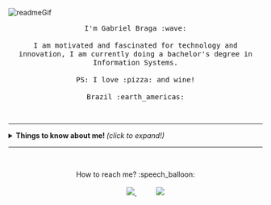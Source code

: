 ![readmeGif](https://user-images.githubusercontent.com/72152596/119749812-46e49e80-be6e-11eb-9bb7-c55121cbd12f.gif)

<p align="center">
  <samp>
    I'm Gabriel Braga :wave: <br><br>
    I am motivated and fascinated for technology and innovation, I am currently doing a bachelor's degree in Information Systems.<br><br>
    PS: I love :pizza: and wine! <br><br>
    Brazil :earth_americas:
  </samp>
</p>
<br>

---

<details>
  <summary> <b> Things to know about me! </b> <i>(click to expand!)</i> </summary><br>

### - Languages and Tools:
<p align="center"><br>
<img height="40" src="https://raw.githubusercontent.com/devicons/devicon/master/icons/html5/html5-original.svg">
    &nbsp;&nbsp;&nbsp;&nbsp;&nbsp;&nbsp;&nbsp;&nbsp;&nbsp;&nbsp;&nbsp;&nbsp;
<img height="40" src="https://raw.githubusercontent.com/devicons/devicon/master/icons/css3/css3-original.svg">
    &nbsp;&nbsp;&nbsp;&nbsp;&nbsp;&nbsp;&nbsp;&nbsp;&nbsp;&nbsp;&nbsp;&nbsp;&nbsp;
<img height="40" src="https://raw.githubusercontent.com/devicons/devicon/master/icons/javascript/javascript-original.svg">
    &nbsp;&nbsp;&nbsp;&nbsp;&nbsp;&nbsp;&nbsp;&nbsp;&nbsp;&nbsp;&nbsp;&nbsp;
<img height="40" src="https://raw.githubusercontent.com/devicons/devicon/master/icons/c/c-original.svg">
     &nbsp;&nbsp;&nbsp;&nbsp;&nbsp;&nbsp;&nbsp;&nbsp;&nbsp;&nbsp;&nbsp;&nbsp;&nbsp;
<img height="40" src="https://raw.githubusercontent.com/devicons/devicon/master/icons/python/python-original.svg">
    &nbsp;&nbsp;&nbsp;&nbsp;&nbsp;&nbsp;&nbsp;&nbsp;&nbsp;&nbsp;&nbsp;&nbsp;&nbsp;
<img height="40" src="https://raw.githubusercontent.com/gustavoguanabara/html-css/master/imagens/vscode-icon.png">
    &nbsp;&nbsp;&nbsp;&nbsp;&nbsp;&nbsp;&nbsp;&nbsp;&nbsp;&nbsp;&nbsp;&nbsp;&nbsp;
<img height="40" src="https://raw.githubusercontent.com/devicons/devicon/master/icons/git/git-original.svg">
    &nbsp;&nbsp;&nbsp;&nbsp;&nbsp;&nbsp;&nbsp;&nbsp;&nbsp;&nbsp;&nbsp;&nbsp;&nbsp;
<img height="40" src="https://raw.githubusercontent.com/devicons/devicon/master/icons/github/github-original.svg">
</p>
<br>
  
### - My statistics:
<p align="center">
  <a href="https://github.com/bragabriel/github-readme-stats">
    <img
      align="center"
      height="165"
      src="https://github-readme-stats.vercel.app/api?username=bragabriel&show_icons=true&theme=onedark"
  <a href="https://github.com/bragabriel/github-readme-stats">
  <img align="center" src="https://github-readme-stats.anuraghazra1.vercel.app/api/top-langs/?username=bragabriel&layout=compact&theme=onedark"
</a>
  </a>
</p>

</details>

---

<br>
<p align="center">
    How to reach me? :speech_balloon: <br><br>
&nbsp;&nbsp;&nbsp;&nbsp;&nbsp;&nbsp;&nbsp;&nbsp;&nbsp;
    <a href="mailto:gabriel.bragasilva@hotmail.com">
        <img src="https://img.shields.io/badge/gmail-D14836?&style=for-the-badge&logo=gmail&logoColor=white&link=mailto:gabriel.bragasilva@hotmail.com">
    </a>
    &nbsp;&nbsp;&nbsp;&nbsp;&nbsp;&nbsp;&nbsp;&nbsp;&nbsp;
    <a href="https://www.linkedin.com/in/gabriel-braga-da-silva/">
        <img src="https://img.shields.io/badge/linkedin-%230077B5.svg?&style=for-the-badge&logo=linkedin&logoColor=white&link=mailto:https://www.linkedin.com/in/gabriel-braga-da-silva-14743b1b8/">
    </a>
 </p>
